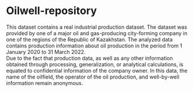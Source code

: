 # Oilwell-repository
This dataset contains a real industrial production dataset.
The dataset was provided by one of a major oil and gas-producing city-forming company in one of the regions of the Republic of Kazakhstan. The analyzed data contains production information about oil production in the period from 1 January 2020 to 31 March 2022.  
Due to the fact that production data, as well as any other information obtained through processing, generalization, or analytical calculations, is equated to confidential information of the company owner. In this data, the name of the oilfield, the operator of the oil production, and well-by-well information remain anonymous.
